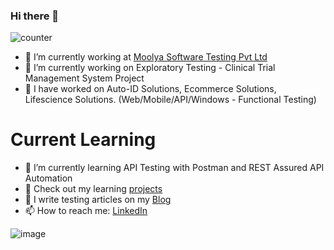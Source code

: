 ### Hi there 👋

<!--
**srinivasskc/srinivasskc** is a ✨ _special_ ✨ repository because its `README.md` (this file) appears on your GitHub profile.
Here are some ideas to get you started:
-->

![counter](https://env7l9q0cv9xe6y.m.pipedream.net)


- 🔭 I’m currently working at [Moolya Software Testing Pvt Ltd](https://moolya.com/)
- 🔭 I’m currently working on Exploratory Testing - Clinical Trial Management System Project
- 🎁 I have worked on Auto-ID Solutions, Ecommerce Solutions, Lifescience Solutions. (Web/Mobile/API/Windows - Functional Testing)

# Current Learning
- 🌱 I’m currently learning API Testing with Postman and REST Assured API Automation
- 📑 Check out my learning [projects](https://github.com/srinivasskc?tab=repositories)
- 👯 I write testing articles on my [Blog](https://testingeduindia.blogspot.com)
- 📫 How to reach me: [LinkedIn](https://www.linkedin.com/in/srinivasskc/)


![image](https://user-images.githubusercontent.com/26836928/87217693-cefeaa00-c369-11ea-8e58-02f18a9dd4e5.png)
